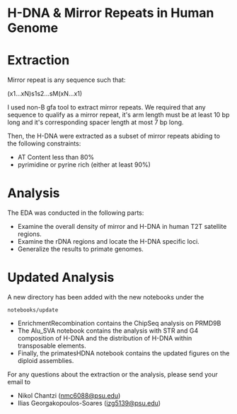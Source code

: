 # H-DNA & Mirror Repeats in Human Genome


# Extraction

Mirror repeat is any sequence such that:

(x1...xN)s1s2...sM(xN...x1)

I used non-B gfa tool to extract mirror repeats. We required that any sequence to qualify as a mirror repeat, it's arm length must be at least 10 bp long
and it's corresponding spacer length at most 7 bp long.

Then, the H-DNA were extracted as a subset of mirror repeats abiding to the following constraints:

- AT Content less than 80%
- pyrimidine or pyrine rich (either at least 90%)

# Analysis

The EDA was conducted in the following parts:

- Examine the overall density of mirror and H-DNA in human T2T satellite regions.
- Examine the rDNA regions and locate the H-DNA specific loci.
- Generalize the results to primate genomes.


# Updated Analysis

A new directory has been added with the new notebooks under the

```
notebooks/update
```

- EnrichmentRecombination contains the ChipSeq analysis on PRMD9B
- The Alu_SVA notebook contains the analysis with STR and G4 composition of H-DNA and the
distribution of H-DNA within transposable elements.
- Finally, the primatesHDNA notebook contains the updated figures on the diploid assemblies.


For any questions about the extraction or the analysis, please send your email to

- Nikol Chantzi (nmc6088@psu.edu)
- Ilias Georgakopoulos-Soares (izg5139@psu.edu)


